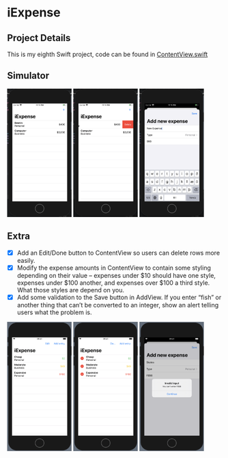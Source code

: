 # iExpense


## Project Details
This is my eighth Swift project, code can be found in [ContentView.swift](https://github.com/KristinnGodfrey/iExpense/blob/master/iExpense/ContentView.swift)
                                                                        

## Simulator
<p align="left">
  <img src="/p1.png" width="30%" /> 
  <img src="/p2.png" width="30%" /> 
  <img src="/p3.png" width="30%" /> 
</p>

## Extra
- [X] Add an Edit/Done button to ContentView so users can delete rows more easily.
- [X] Modify the expense amounts in ContentView to contain some styling depending on their value – expenses under $10 should have one style, expenses under $100 another, and expenses over $100 a third style. What those styles are depend on you.
- [X] Add some validation to the Save button in AddView. If you enter “fish” or another thing that can’t be converted to an integer, show an alert telling users what the problem is.

<p align="left">
  <img src="/p4.png" width="30%" /> 
  <img src="/p5.png" width="30%" /> 
  <img src="/p6.png" width="30%" />   
</p>
